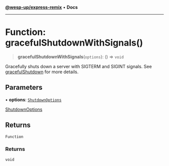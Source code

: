 [**@wesp-up/express-remix**](../README.md) • **Docs**

***

# Function: gracefulShutdownWithSignals()

> **gracefulShutdownWithSignals**(`options`): () => `void`

Gracefully shuts down a server with SIGTERM and SIGINT signals. See
[gracefulShutdown](gracefulShutdown.md) for more details.

## Parameters

• **options**: [`ShutdownOptions`](../interfaces/ShutdownOptions.md)

[ShutdownOptions](../interfaces/ShutdownOptions.md)

## Returns

`Function`

### Returns

`void`
